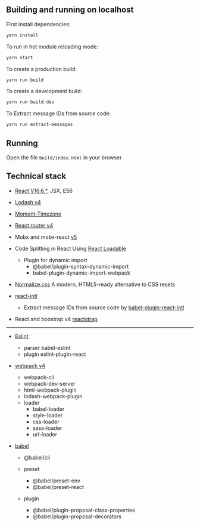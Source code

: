 ## Building and running on localhost

First install dependencies:

```sh
yarn install
```

To run in hot module reloading mode:

```sh
yarn start
```

To create a production build:

```sh
yarn run build
```

To create a development build:

```sh
yarn run build:dev
```

To Extract message IDs from source code:

```sh
yarn run extract-messages
```

## Running

Open the file `build/index.html` in your browser

## Technical stack

  - [React V16.6.*](https://reactjs.org/), JSX, ES6

  - [Lodash v4](https://lodash.com/)

  - [Moment-Timezone](https://momentjs.com/timezone/)

  - [React router v4](https://github.com/ReactTraining/react-router)

  - Mobx and mobx-react [v5](https://mobx.js.org/)
  
  - Code Splitting in React Using [React Loadable](https://github.com/jamiebuilds/react-loadable)
    - Plugin for dynamic import 
      - @babel/plugin-syntax-dynamic-import
      - babel-plugin-dynamic-import-webpack

  - [Normalize.css](https://necolas.github.io/normalize.css/) A modern, HTML5-ready alternative to CSS resets

  - [react-intl](https://github.com/yahoo/react-intl)
    - Extract message IDs from source code by [babel-plugin-react-intl](https://github.com/yahoo/babel-plugin-react-intl)

  - React and boostrap v4 [reactstrap](https://reactstrap.github.io)
  
  ---------

  - [Eslint](https://eslint.org/)
    - parser babel-eslint
    - plugin eslint-plugin-react

  - [webpack v4](https://webpack.js.org/)
    - webpack-cli
    - webpack-dev-server
    - html-webpack-plugin
    - lodash-webpack-plugin
    - loader
      - babel-loader
      - style-loader
      - css-loader
      - sass-loader
      - url-loader

  - [babel](https://babeljs.io/)
    - @babel/cli
    - preset 
      - @babel/preset-env
      - @babel/preset-react

    - plugin
      - @babel/plugin-proposal-class-properties
      - @babel/plugin-proposal-decorators
